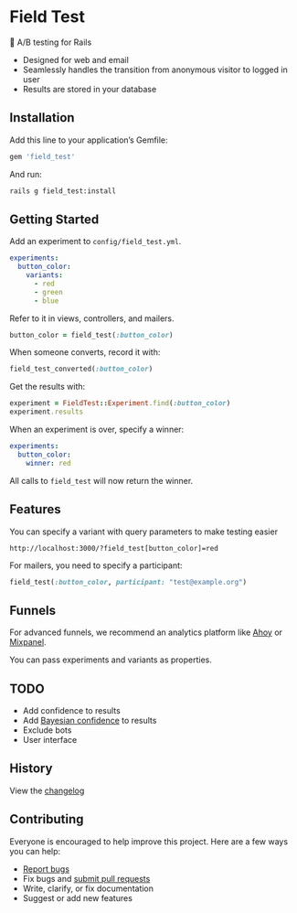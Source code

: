 # Field Test

:maple_leaf: A/B testing for Rails

- Designed for web and email
- Seamlessly handles the transition from anonymous visitor to logged in user
- Results are stored in your database

## Installation

Add this line to your application’s Gemfile:

```ruby
gem 'field_test'
```

And run:

```sh
rails g field_test:install
```

## Getting Started

Add an experiment to `config/field_test.yml`.

```yml
experiments:
  button_color:
    variants:
      - red
      - green
      - blue
```

Refer to it in views, controllers, and mailers.

```ruby
button_color = field_test(:button_color)
```

When someone converts, record it with:

```ruby
field_test_converted(:button_color)
```

Get the results with:

```ruby
experiment = FieldTest::Experiment.find(:button_color)
experiment.results
```

When an experiment is over, specify a winner:

```yml
experiments:
  button_color:
    winner: red
```

All calls to `field_test` will now return the winner.

## Features

You can specify a variant with query parameters to make testing easier

```
http://localhost:3000/?field_test[button_color]=red
```

For mailers, you need to specify a participant:

```ruby
field_test(:button_color, participant: "test@example.org")
```

## Funnels

For advanced funnels, we recommend an analytics platform like [Ahoy](https://github.com/ankane/ahoy) or [Mixpanel](https://mixpanel.com/).

You can pass experiments and variants as properties.

## TODO

- Add confidence to results
- Add [Bayesian confidence](http://www.evanmiller.org/bayesian-ab-testing.html) to results
- Exclude bots
- User interface

## History

View the [changelog](https://github.com/ankane/field_test/blob/master/CHANGELOG.md)

## Contributing

Everyone is encouraged to help improve this project. Here are a few ways you can help:

- [Report bugs](https://github.com/ankane/field_test/issues)
- Fix bugs and [submit pull requests](https://github.com/ankane/field_test/pulls)
- Write, clarify, or fix documentation
- Suggest or add new features
